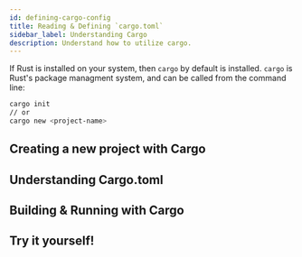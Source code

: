 ```yaml
---
id: defining-cargo-config
title: Reading & Defining `cargo.toml`
sidebar_label: Understanding Cargo
description: Understand how to utilize cargo.
---
```


If Rust is installed on your system, then `cargo` by default is installed.  `cargo` is Rust's package managment system, and can be called from the command line:

```sh
cargo init
// or
cargo new <project-name>
```

## Creating a new project with Cargo

## Understanding Cargo.toml

## Building & Running with Cargo

## Try it yourself!
